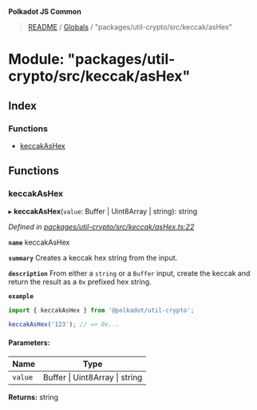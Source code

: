 **Polkadot JS Common**

> [README](../README.md) / [Globals](../globals.md) / "packages/util-crypto/src/keccak/asHex"

# Module: "packages/util-crypto/src/keccak/asHex"

## Index

### Functions

* [keccakAsHex](_packages_util_crypto_src_keccak_ashex_.md#keccakashex)

## Functions

### keccakAsHex

▸ **keccakAsHex**(`value`: Buffer \| Uint8Array \| string): string

*Defined in [packages/util-crypto/src/keccak/asHex.ts:22](https://github.com/polkadot-js/common/blob/ce964d2f/packages/util-crypto/src/keccak/asHex.ts#L22)*

**`name`** keccakAsHex

**`summary`** Creates a keccak hex string from the input.

**`description`** 
From either a `string` or a `Buffer` input, create the keccak and return the result as a `0x` prefixed hex string.

**`example`** 
<BR>

```javascript
import { keccakAsHex } from '@polkadot/util-crypto';

keccakAsHex('123'); // => 0x...
```

#### Parameters:

Name | Type |
------ | ------ |
`value` | Buffer \| Uint8Array \| string |

**Returns:** string
